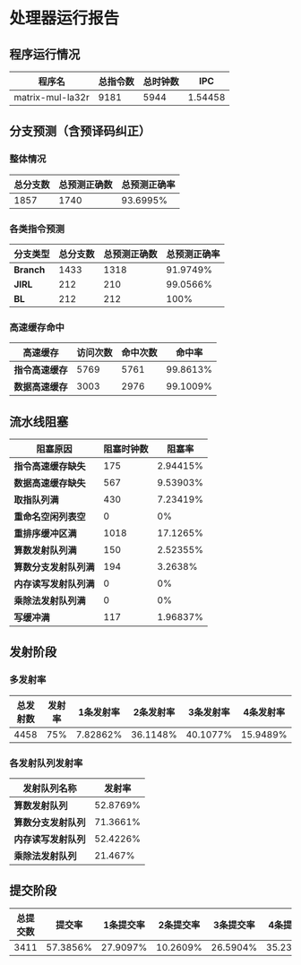 # 处理器运行报告
## 程序运行情况
|程序名|总指令数|总时钟数|IPC|
|---|---|---|---|
|matrix-mul-la32r|9181|5944|1.54458|

## 分支预测（含预译码纠正）
### 整体情况
|总分支数|总预测正确数|总预测正确率|
|---|---|---|
|1857|1740|93.6995%|

### 各类指令预测
|分支类型|总分支数|总预测正确数|总预测正确率|
|---|---|---|---|
|**Branch**| 1433 | 1318 | 91.9749%|
|**JIRL**| 212 | 210 | 99.0566%|
|**BL**| 212 | 212 | 100%|

### 高速缓存命中
|高速缓存|访问次数|命中次数|命中率|
|---|---|---|---|
|**指令高速缓存**| 5769 | 5761 | 99.8613%|
|**数据高速缓存**| 3003 | 2976 | 99.1009%|
## 流水线阻塞
|阻塞原因|阻塞时钟数|阻塞率|
|---|---|---|
|**指令高速缓存缺失**| 175 | 2.94415%|
|**数据高速缓存缺失**| 567 | 9.53903%|
|**取指队列满**| 430 | 7.23419%|
|**重命名空闲列表空**|0 | 0%|
|**重排序缓冲区满**|1018 | 17.1265%|
|**算数发射队列满**|150 | 2.52355%|
|**算数分支发射队列满**|194 | 3.2638%|
|**内存读写发射队列满**|0 | 0%|
|**乘除法发射队列满**|0 | 0%|
|**写缓冲满**|117 | 1.96837%|

## 发射阶段
### 多发射率
|总发射数|发射率|1条发射率|2条发射率|3条发射率|4条发射率|
|---|---|---|---|---|---|
|4458|75%|7.82862%|36.1148%|40.1077%|15.9489%|

### 各发射队列发射率
|发射队列名称|发射率|
|---|---|
|**算数发射队列**|52.8769%|
|**算数分支发射队列**|71.3661%|
|**内存读写发射队列**|52.4226%|
|**乘除法发射队列**|21.467%|

## 提交阶段
|总提交数|提交率|1条提交率|2条提交率|3条提交率|4条提交率|
|---|---|---|---|---|---|
|3411|57.3856%|27.9097%|10.2609%|26.5904%|35.2389%|
